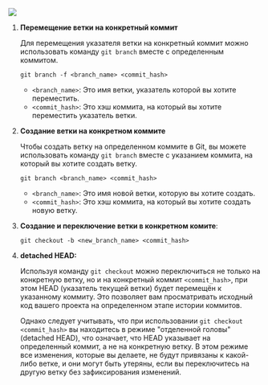 [![](https://github.blog/wp-content/uploads/2022/09/garbagecollection4.gif)](https://github.blog/wp-content/uploads/2022/09/garbagecollection4.gif)

1. **Перемещение ветки на конкретный коммит**
    
    Для перемещения указателя ветки на конкретный коммит можно использовать команду `git branch` вместе с определенным коммитом.
    
    ```Shell
    git branch -f <branch_name> <commit_hash>
    ```
    
    - `<branch_name>`: Это имя ветки, указатель которой вы хотите переместить.
    - `<commit_hash>`: Это хэш коммита, на который вы хотите переместить указатель ветки.
2. **Создание ветки на конкретном коммите**
    
    Чтобы создать ветку на определенном коммите в Git, вы можете использовать команду `git branch` вместе с указанием коммита, на который вы хотите создать ветку.
    
    ```Shell
    git branch <branch_name> <commit_hash>
    ```
    
    - `<branch_name>`: Это имя новой ветки, которую вы хотите создать.
    - `<commit_hash>`: Это хэш коммита, на который вы хотите создать новую ветку.
3. **Создание и переключение ветки в конкретном комите**:
    
    ```Shell
    git checkout -b <new_branch_name> <commit_hash>
    ```
    
4. **detached HEAD:**
    
    Используя команду `git checkout` можно переключиться не только на конкретную ветку, но и на конкретный коммит `<commit_hash>`, при этом HEAD (указатель текущей ветки) будет перемещён к указанному коммиту. Это позволяет вам просматривать исходный код вашего проекта на определенном этапе истории коммитов.
    
    Однако следует учитывать, что при использовании `git checkout <commit_hash>` вы находитесь в режиме "отделенной головы" (detached HEAD), что означает, что HEAD указывает на определенный коммит, а не на конкретную ветку. В этом режиме все изменения, которые вы делаете, не будут привязаны к какой-либо ветке, и они могут быть утеряны, если вы переключитесь на другую ветку без зафиксирования изменений.
<div class="page-break" style="page-break-before: always;"></div>